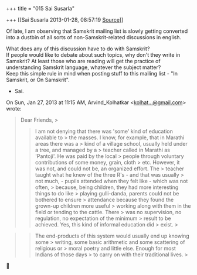 +++
title = "015 Sai Susarla"

+++
[[Sai Susarla	2013-01-28, 08:57:19 [Source](https://groups.google.com/g/samskrita/c/gwzVlzUpaz4)]]



Of late, I am observing that Samskrit mailing list is slowly getting converted into a dustbin of all sorts of non-Samskrit-related discussions in english.  
  
What does any of this discussion have to do with Samskrit?  
If people would like to debate about such topics, why don't they write in Samskrit? At least those who are reading will get the practice of understanding Samskrit language, whatever the subject matter?  
Keep this simple rule in mind when posting stuff to this mailing list - "In Samskrit, or On Samskrit".  
- Sai.  
  

On Sun, Jan 27, 2013 at 11:15 AM, Arvind_Kolhatkar \<[kolhat...@gmail.com]()\> wrote:  

> Dear Friends, >
> 
> >   
> > 
> > 
> > I am not denying that there was 'some' kind of education available to > the masses. I know, for example, that in Marathi areas there was a > kind of a village school, usually held under a tree, and managed by a > teacher called in Marathi as 'Pantoji'. He was paid by the local > people through voluntary contributions of some money, grain, cloth > etc. However, it was not, and could not be, an organized effort. The > teacher taught what he knew of the three R's - and that was usually > not much, - pupils attended when they felt like - which was not often, > because, being children, they had more interesting things to do like > playing gulli-danda, parents could not be bothered to ensure > attendance because they found the grown-up children more useful > working along with them in the field or tending to the cattle. There > was no supervision, no regulation, no expectation of the minimum > result to be achieved. Yes, this kind of informal education did > exist. >
> 

> 
> >   
> > 
> > 
> > The end-products of this system would usually end up knowing some > writing, some basic arithmetic and some scattering of religious or > moral poetry and little else. Enough for most Indians of those days > to carry on with their traditional lives. >
> 
> > 
> >   
> > 



